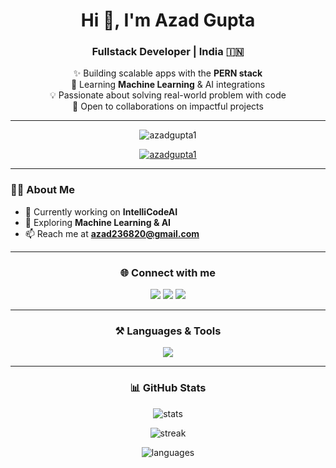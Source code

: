 <h1 align="center">Hi 👋, I'm Azad Gupta</h1>
<h3 align="center">Fullstack Developer | India 🇮🇳 </h3>

<p align="center">
✨ Building scalable apps with the <b>PERN stack</b> <br/>
🌱 Learning <b>Machine Learning</b> & AI integrations <br/>
💡 Passionate about solving real-world problem with code <br/>
🤝 Open to collaborations on impactful projects
</p>

---

<p align="center"> 
  <img src="https://komarev.com/ghpvc/?username=azadgupta1&label=Profile%20Views&color=lightgrey&style=for-the-badge" alt="azadgupta1" /> 
</p>

<p align="center"> 
  <a href="https://github.com/ryo-ma/github-profile-trophy">
    <img src="https://github-profile-trophy.vercel.app/?username=azadgupta1&theme=darkhub&no-frame=true&row=2&column=3" alt="azadgupta1" />
  </a> 
</p>

---

### 🧑‍💻 About Me
- 🔭 Currently working on **IntelliCodeAI**  
- 🌱 Exploring **Machine Learning & AI**  
- 📫 Reach me at **azad236820@gmail.com**  

---

<h3 align="center">🌐 Connect with me</h3>
<p align="center">
<a href="https://linkedin.com/in/azad-gupta-b03a6b252" target="blank"><img src="https://img.shields.io/badge/LinkedIn-0A66C2?style=for-the-badge&logo=linkedin&logoColor=white" /></a>
<a href="https://codeforces.com/profile/azadgupta" target="blank"><img src="https://img.shields.io/badge/Codeforces-1F8ACB?style=for-the-badge&logo=codeforces&logoColor=white" /></a>
<a href="https://www.leetcode.com/azadgupta23" target="blank"><img src="https://img.shields.io/badge/LeetCode-FFA116?style=for-the-badge&logo=leetcode&logoColor=white" /></a>
</p>

---

<h3 align="center">⚒️ Languages & Tools</h3>
<p align="center"> 
<img src="https://skillicons.dev/icons?i=cpp,html,css,js,react,nodejs,express,postgresql,tailwind,postman&theme=dark" />
</p>

---

<h3 align="center">📊 GitHub Stats</h3>
<p align="center">
  <img src="https://github-readme-stats.vercel.app/api?username=azadgupta1&show_icons=true&theme=radical&hide_border=true" alt="stats" />
</p>

<p align="center">
  <img src="https://github-readme-streak-stats.herokuapp.com/?user=azadgupta1&theme=radical&hide_border=true" alt="streak" />
</p>

<p align="center">
  <img src="https://github-readme-stats.vercel.app/api/top-langs?username=azadgupta1&show_icons=true&locale=en&layout=compact&theme=radical&hide_border=true" alt="languages" />
</p>
